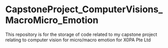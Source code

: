 # CapstoneProject_ComputerVisions_MacroMicro_Emotion
This repository is for the storage of code related to my capstone project relating to computer vision for micro/macro emotion for X0PA Pte Ltd
